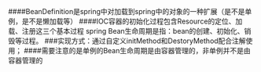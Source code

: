####BeanDefinition是spring中对加载到spring中的对象的一种扩展（是不是单例，是不是懒加载等）
####IOC容器的初始化过程包含Resource的定位、加载、注册这三个基本过程
spring Bean生命周期是指：bean的创建、初始化、销毁等过程。
###实现方式：通过自定义initMethod和DestoryMethod配合注解使用；
####需要注意的是单例的Bean生命周期是由容器管理的，非单例并不是由容器管理的
